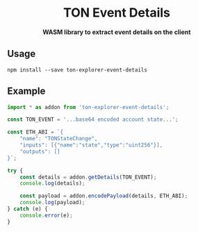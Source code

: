 <div align="center">
  <h1>TON Event Details</h1>
  <strong>WASM library to extract event details on the client</strong>
</div>

## Usage

```shell
npm install --save ton-explorer-event-details
```

## Example

```js
import * as addon from 'ton-explorer-event-details';

const TON_EVENT = '...base64 encoded account state...';

const ETH_ABI = `{
    "name": "TONStateChange",
    "inputs": [{"name":"state","type":"uint256"}], 
    "outputs": [] 
}`;

try {
    const details = addon.getDetails(TON_EVENT);
    console.log(details);

    const payload = addon.encodePayload(details, ETH_ABI);
    console.log(payload);
} catch (e) {
    console.error(e);
}
```
